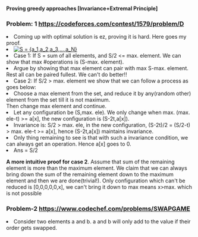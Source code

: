#### Proving greedy approaches [Invariance+Extremal Principle] 

### Problem: 1  https://codeforces.com/contest/1579/problem/D

<li> Coming up with optimal solution is ez, proving it is hard. Here goes my proof. </br>
<li> <a href="https://www.codecogs.com/eqnedit.php?latex=S&space;=&space;{a_1,a_2,a_3,...,a_N}" target="_blank"><img src="https://latex.codecogs.com/gif.latex?S&space;=&space;{a_1,a_2,a_3,...,a_N}" title="S = {a_1,a_2,a_3,...,a_N}" /></a>
<li> Case 1: If S = sum of all elements, and S/2 <= max. element. We can show that max #operations is (S-max. element). </br>
<li> Argue by showing that max element can pair with max S-max. element. Rest all can be paired fullest. We can't do better!! </br>
<li> Case 2: If S/2 > max. element we show that we can follow a process as goes below:  </br>
<li> Choose a max element from the set, and reduce it by any(random other) element from the set till it is not maximum. </br>
  Then change max element and continue. </br>
<li> Let any configuration be (S,max. ele). We only change when max. (max. ele-t) >= a[x], the new configuration is (S-2t,a[x]). </br>
<li> Invariance is: S/2 > max. ele, in the new configuration, (S-2t)/2 = (S/2-t) > max. ele-t >= a[x], hence (S-2t,a[x]) maintains invariance. </br>
<li> Only thing remaining to see is that with such a invariance condition, we can always get an operation. Hence a[x] goes to 0. </br>
<li> Ans = S/2

**A more intuitive proof for case 2**. Assume that sum of the remaining element is more than the maximum element. We claim that we can always bring down the sum of the remaining element down to the maximum element and then we are done(trivial!). Only configuration which can't be reduced is [0,0,0,0,0,x], we can't bring it down to max means x>max. which is not possible

###  **Problem-2 https://www.codechef.com/problems/SWAPGAME**
  
<li> Consider two elements a and b. a and b will only add to the value if their order gets swapped. 
